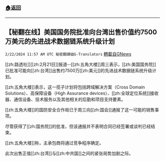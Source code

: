 ###  [:house:返回](README.md)
---


## 【秘翻在线】美国国务院批准向台湾出售价值约7500万美元的先进战术数据链系统升级计划
`2/22/2024 11:57 AM UTC 秘密翻譯組G-Translators` [轉載自GNews](https://gnews.org/articles/2332063)

[[zh:路透社]][[zh:2月21日]]报道--[[zh:五角大楼]]周三表示，[[zh:美国国务院]]已批准可能向[[zh:台湾]]出售约7500万[[zh:美元]]的先进战术数据链系统升级计划。


[[zh:五角大楼]]表示，这一揽子计划将包括跨域解决方案（Cross Domain Solutions）、高保障设备（High Assurance devices）、[[zh:全球定位系统]]接收器、通信设备、技术服务以及其他相关的后勤和项目支持要素。

[[zh:五角大楼]]的国防安全合作局已于周三向[[zh:国会]]通报了这一可能的销售事项。

尽管获得了[[zh:国务院]]的批准，但该通报并不表明合同已经签署或谈判已经结束。

[[zh:五角大楼]]称，主承包商将通过竞争程序确定。

此次出售正值[[zh:台湾]]与[[zh:中共国]]之间的紧张局势加剧之际。
